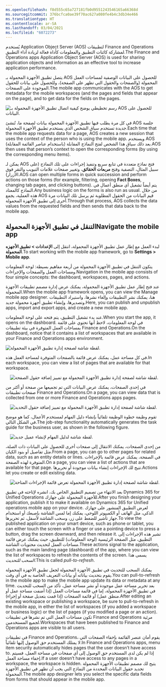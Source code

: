 ```yaml
---
ms.openlocfilehash: f8d555c65a727181fb0d9551243546165a66368d
ms.sourcegitcommit: 376bcfca0ae39f70ac627a080fe4b4c3db34e466
ms.translationtype: HT
ms.contentlocale: ar-SA
ms.lasthandoff: 03/04/2021
ms.locfileid: "6072273"
---
```

<span data-ttu-id="71e0c-101">يُستخدم Application Object Server‏ (AOS) لتطبيقات Finance and Operations لمشاركة كائنات التطبيق والمعلومات كأداة فعالة لزيادة أداء التطبيق.</span><span class="sxs-lookup"><span data-stu-id="71e0c-101">The Finance and Operations apps Application Object Server (AOS) is used for sharing application objects and information as an effective tool to increase application performance.</span></span>

<span data-ttu-id="71e0c-102">يتصل تطبيق الأجهزة المحمولة بـ AOS للحصول على البيانات الوصفية لمساحات العمل المحمولة (والصفحات والحقول التي تظهر على الصفحة)، وللحصول على بيانات للحقول الموجودة على الصفحات.</span><span class="sxs-lookup"><span data-stu-id="71e0c-102">The mobile app communicates with the AOS to get metadata for the mobile workspaces (and the pages and fields that appear on the page), and to get data for the fields on the pages.</span></span> 
 
![رسم تخطيطي يوضح كيفية اتصال تطبيق الأجهزة المحمولة بـ AOS للحصول على البيانات.](../media/aos.png) 

<span data-ttu-id="71e0c-104">في كل مرة يطلب فيها تطبيق الأجهزة المحمولة بيانات لصفحة ما، تُنشئ AOS جلسة جديدة تستخدم سياق الشخص الذي يستخدم تطبيق الأجهزة المحمولة.</span><span class="sxs-lookup"><span data-stu-id="71e0c-104">Each time that the mobile app requests data for a page, AOS creates a new session that uses the context of the person who is using the mobile app.</span></span> <span data-ttu-id="71e0c-105">ويستخدم AOS بعد ذلك سياق هذا الشخص لفتح النماذج المقابلة (باستخدام عناصر القائمة المقابلة).</span><span class="sxs-lookup"><span data-stu-id="71e0c-105">AOS then uses that person’s context to open the corresponding forms (by using the corresponding menu items).</span></span> 

<span data-ttu-id="71e0c-106">يمكن لـ AOS فتح نماذج متعددة في تتابع سريع وتنفيذ إجراءات على تلك النماذج (على سبيل المثال، التصفية وفتح **مربعات الحقائق**، وتغيير صفحات علامات التبويب والنقر فوق الأزرار).</span><span class="sxs-lookup"><span data-stu-id="71e0c-106">AOS can open multiple forms in quick succession and perform actions on those forms (for example, filtering, opening **Fact Boxes**, changing tab pages, and clicking buttons).</span></span> <span data-ttu-id="71e0c-107">يتم أيضاً تشغيل أي منطق أعمال في النماذج كالمعتاد.</span><span class="sxs-lookup"><span data-stu-id="71e0c-107">Any business logic on the forms is also run as usual.</span></span> <span data-ttu-id="71e0c-108">من خلال هذه العملية، يجمع AOS قيم البيانات من الحقول المطلوبة ثم يرسل تلك البيانات مرة أخرى إلى تطبيق الأجهزة المحمولة.</span><span class="sxs-lookup"><span data-stu-id="71e0c-108">Through that process, AOS collects the data values from the requested fields and then sends that data back to the mobile app.</span></span>

## <a name="navigate-the-mobile-app"></a><span data-ttu-id="71e0c-109">التنقل في تطبيق الأجهزة المحمولة</span><span class="sxs-lookup"><span data-stu-id="71e0c-109">Navigate the mobile app</span></span>

<span data-ttu-id="71e0c-110">لبدء العمل مع إطار عمل تطبيق الأجهزة المحمولة، انتقل إلى **الإعدادات > تطبيق الأجهزه المحمولة**.</span><span class="sxs-lookup"><span data-stu-id="71e0c-110">To start working with the mobile app framework, go to **Settings > Mobile app**.</span></span>
 

<span data-ttu-id="71e0c-111">يتكون التنقل في تطبيق الأجهزة المحمولة من أربعة مفاهيم بسيطة: لوحة المعلومات ومساحات العمل والصفحات والإجراءات.</span><span class="sxs-lookup"><span data-stu-id="71e0c-111">Navigation in the mobile app consists of four simple concepts: the dashboard, workspaces, pages, and actions.</span></span> 

<span data-ttu-id="71e0c-112">عند فتح إطار عمل تطبيق الأجهزة المحمولة، يمكنك عرض إدارة مصمم تطبيقات الأجهزة المحمولة.</span><span class="sxs-lookup"><span data-stu-id="71e0c-112">When the mobile app framework opens, you can view the Manage mobile app designer.</span></span> <span data-ttu-id="71e0c-113">هنا، يمكنك نشر التطبيقات وإلغاء نشرها، واستيراد التطبيقات وتصديرها، وإنشاء تطبيق أجهزة محمولة جديد.</span><span class="sxs-lookup"><span data-stu-id="71e0c-113">Here, you can publish and unpublish apps, import and export apps, and create a new mobile app.</span></span>
 
<span data-ttu-id="71e0c-114">عند بدء تشغيل التطبيق، يتم فتحه على لوحة المعلومات.</span><span class="sxs-lookup"><span data-stu-id="71e0c-114">When you start the app, it opens on the dashboard.</span></span> <span data-ttu-id="71e0c-115">في لوحة المعلومات، لاحظ أنها تحتوي على قائمة بمساحات العمل المتوفرة في بيئة تطبيقات Finance and Operations.</span><span class="sxs-lookup"><span data-stu-id="71e0c-115">On the dashboard, notice that it contains a list of workspaces that are available in your Finance and Operations apps environment.</span></span>
 

![لقطة شاشة لصفحة إدارة تطبيق الأجهزة المحمولة.](../media/manage-mobile-app.png) 

<span data-ttu-id="71e0c-117">في كل مساحة عمل، يمكنك عرض قائمة بالصفحات المتوفرة لمساحة العمل هذه.</span><span class="sxs-lookup"><span data-stu-id="71e0c-117">In each workspace, you can view a list of pages that are available for that workspace.</span></span> 
 

 ![لقطة شاشة لصفحة إدارة تطبيق الأجهزة المحمولة مع تمييز إضافة حقول الصفحة.](../media/page.png) 

<span data-ttu-id="71e0c-119">في إحدى الصفحات، يمكنك عرض البيانات التي تم تجميعها من صفحة أو أكثر من صفحات تطبيقات Finance and Operations.</span><span class="sxs-lookup"><span data-stu-id="71e0c-119">On a page, you can view data that is collected from one or more Finance and Operations apps pages.</span></span>
 
 ![لقطة شاشة لصفحة إدارة تطبيق الأجهزة المحمولة مع تمييز إضافة حقول التحديد.](../media/field.png)

<span data-ttu-id="71e0c-121">تقوم وظيفة خطوة الوظيفة تلقائياً بإنشاء دليل المهام لمستخدم الأعمال، كما هو موضح في الشكل التالي.</span><span class="sxs-lookup"><span data-stu-id="71e0c-121">The job-step functionality automatically generates the task guide for the business user, as shown in the following figure.</span></span>
 
 ![لقطة شاشة لدليل المهام لإنشاء عميل جديد.](../media/app-task-guide.png)

<span data-ttu-id="71e0c-123">من إحدى الصفحات، يمكنك الانتقال إلى صفحات أخرى للحصول على البيانات ذات الصلة، مثل تفاصيل أو بنود الكيان.</span><span class="sxs-lookup"><span data-stu-id="71e0c-123">From a page, you can go to other pages for related data, such as an entity details or lines.</span></span> <span data-ttu-id="71e0c-124">في الصفحة، يمكنك عرض قائمة بالإجراءات المتوفرة لهذه الصفحة.</span><span class="sxs-lookup"><span data-stu-id="71e0c-124">On a page, you can view a list of actions that are available for that page.</span></span> <span data-ttu-id="71e0c-125">تتيح لك الإجراءات إنشاء بيانات موجودة أو تحريرها.</span><span class="sxs-lookup"><span data-stu-id="71e0c-125">Actions let you create or edit existing data.</span></span>
 

 ![لقطة شاشة لصفحة إدارة تطبيق الأجهزة المحمولة تعرض قائمة الإجراءات المتاحة.](../media/action.png)

<span data-ttu-id="71e0c-127">بعد الانتهاء من تصميم التطبيق الخاص بك، انشره لإتاحته في تطبيق Dynamics 365 for Unified Operations للأجهزة المحمولة‬ على جهازك.</span><span class="sxs-lookup"><span data-stu-id="71e0c-127">After you finish designing your application, publish it to make it available on Dynamics 365 for Unified operations mobile app on your device.</span></span> <span data-ttu-id="71e0c-128">لعرض التطبيق المنشور على جهازك الذكي، مثل الهاتف أو الكمبيوتر اللوحي، يمكنك إما لمس الشاشة بإصبعك أو استخدام جهاز تأشير للضغط على زر، وسحب الشاشة لأسفل، ثم تحريرها.</span><span class="sxs-lookup"><span data-stu-id="71e0c-128">To view the published application on your smart device, such as phone or tablet, you can either touch the screen with a finger or use a pointing device to press a button, drag the screen downward, and then release it.</span></span> <span data-ttu-id="71e0c-129">تشير هذه الإجراءات إلى التطبيق، مثل الصفحة الرئيسية (لوحة المعلومات) للتطبيق، حيث يمكنك عرض قائمة مساحات العمل لتحديث محتويات الشاشة.</span><span class="sxs-lookup"><span data-stu-id="71e0c-129">These actions signal to the application, such as the main landing page (dashboard) of the app, where you can view the list of workspaces to refresh the contents of the screen.</span></span> <span data-ttu-id="71e0c-130">يسمى هذا *السحب للتحديث*.</span><span class="sxs-lookup"><span data-stu-id="71e0c-130">This is called *pull-to-refresh*.</span></span> 

<span data-ttu-id="71e0c-131">يمكنك السحب للتحديث في تطبيق الأجهزة المحمولة لجعل تطبيق الأجهزة المحمولة يقوم بتحديث بياناته أو بيانات التعريف الخاصة به في أي وقت.</span><span class="sxs-lookup"><span data-stu-id="71e0c-131">You can pull-to-refresh in the mobile app to make the mobile app update its data or metadata at any time.</span></span> <span data-ttu-id="71e0c-132">بعد تحرير مساحة عمل موجودة أو نشر مساحة عمل، تأكد من السحب للتحديث في تطبيق الأجهزة المحمولة، إما في قائمة مساحات العمل (إذا أضفت مساحة عمل أو منطق عمل) أو قائمة الصفحات (إذا قمت بتعديل صفحة أو إجراء).</span><span class="sxs-lookup"><span data-stu-id="71e0c-132">After editing an existing workspace or publishing a workspace, be sure to pull-to-refresh in the mobile app, in either the list of workspaces (if you added a workspace or business logic) or the list of pages (if you modified a page or an action).</span></span> <span data-ttu-id="71e0c-133">تكون مساحات العمل التي تم نشرها في تطبيقات Finance and Operations مرئية لجميع المستخدمين.</span><span class="sxs-lookup"><span data-stu-id="71e0c-133">Workspaces that have been published to Finance and Operations apps are visible to all users.</span></span> 

<span data-ttu-id="71e0c-134">في تطبيقات Finance and Operations، يقوم أمان عنصر القائمة بإخفاء الصفحات التي لا يمتلك المستخدم حق الوصول إليها تلقائياً.</span><span class="sxs-lookup"><span data-stu-id="71e0c-134">In Finance and Operations apps, menu item security automatically hides pages that the user doesn’t have access to.</span></span> <span data-ttu-id="71e0c-135">إذا لم يكن لدى المستخدم حق الوصول إلى أي صفحات في مساحة العمل، فسيتم إخفاء مساحة العمل.</span><span class="sxs-lookup"><span data-stu-id="71e0c-135">If a user doesn’t have access to any pages in a workspace, the workspace is hidden.</span></span>
<span data-ttu-id="71e0c-136">يتيح لك مصمم تطبيقات الأجهزة المحمولة تحديد حقول البيانات المحددة من النماذج التي يجب أن تظهر في تطبيق الأجهزة المحمولة.</span><span class="sxs-lookup"><span data-stu-id="71e0c-136">The mobile app designer lets you select the specific data fields from forms that should appear in the mobile app.</span></span>

 
